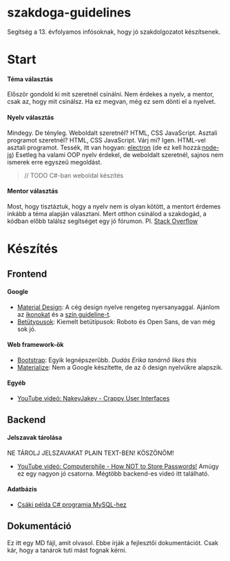 # szakdoga-guidelines

Segítség a 13. évfolyamos infósoknak, hogy jó szakdolgozatot készítsenek.

# Start

#### Téma választás

Először gondold ki mit szeretnél csinálni. Nem érdekes a nyelv, a mentor,
csak az, hogy mit csinálsz. Ha ez megvan, még ez sem dönti el a nyelvet.

#### Nyelv választás

Mindegy. De tényleg.
Weboldalt szeretnél? HTML, CSS JavaScript. Asztali programot szeretnél?
HTML, CSS JavaScript. Várj mi? Igen. HTML-vel asztali programot.
Tessék, itt van hogyan: [electron](https://electronjs.org/)
(de ez kell hozzá:[node-js](https://nodejs.org/))
Esetleg ha valami OOP nyelv érdekel, de weboldalt szeretnél,
sajnos nem ismerek erre egyszeű megoldást.

> // TODO C#-ban weboldal készítés

#### Mentor választás

Most, hogy tisztáztuk, hogy a nyelv nem is olyan kötött,
a mentort érdemes inkább a téma alapján választani.
Mert otthon csinálod a szakdogád, a kódban előbb találsz segítséget
egy jó fórumon. Pl. [Stack Overflow](https://stackoverflow.com/)

# Készítés

## Frontend

#### Google

- [Material Design](https://material.io/):
A cég design nyelve rengeteg nyersanyaggal.
Ajánlom az [ikonokat](https://material.io/resources/icons/)
és a [szín guideline-t](https://material.io/design/color/).
- [Betütypusok](https://fonts.google.com/):
Kiemelt betütípusok: Roboto és Open Sans, de van még sok jó.

#### Web framework-ök

- [Bootstrap](https://getbootstrap.com/):
Egyik legnépszerűbb. *Dudás Erika tanárnő likes this*
- [Materialize](https://materializecss.com/):
Nem a Google készítette, de az ő design nyelvükre alapszik.

#### Egyéb

- [YouTube videó: NakeyJakey - Crappy User Interfaces](https://youtu.be/8vfbVVkwdQw)

## Backend

#### Jelszavak tárolása

NE TÁROLJ JELSZAVAKAT PLAIN TEXT-BEN! KÖSZÖNÖM!

- [YouTube videó: Computerphile - How NOT to Store Passwords!](https://youtu.be/8ZtInClXe1Q)
Amúgy ez egy nagyon jó csatorna. Mégtöbb backend-es videó itt található.

#### Adatbázis

- [Csáki példa C# programja MySQL-hez](https://github.com/ipari-programming/IKK-sql-debugger)

## Dokumentáció

Ez itt egy MD fájl, amit olvasol. Ebbe írják a fejlesztői dokumentációt.
Csak kár, hogy a tanárok tuti mást fognak kérni.
